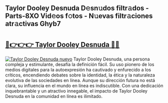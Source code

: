 ## Taylor Dooley Desnuda D𝚎sn𝚞dos filtr𝚊dos - Parts-8XO Vid𝚎os f𝚘tos - N𝚞evas filtr𝚊ciones atr𝚊ctivas Ghyb7

# <h2><a href="http://mb7rkks.tromn.icu/?c=Taylor+Dooley+Desnuda">🔗👉👉👉 Taylor Dooley Desnuda 🔗🔗</a></h2>

[![Taylor Dooley Desnuda nuevo](https://i.imgur.com/pEAQMta.gif)](http://mb7rkks.tromn.icu/?c=Taylor+Dooley+Desnuda)
Taylor Dooley Desnuda, una persona compleja y estimulante, desafía la definición fácil. Su uso pionero de los medios digitales para la autoexpresión ha cautivado y enfurecido a los críticos, encendiendo debates sobre la identidad, la ética y la naturaleza evolutiva de las sociedades en línea. Aunque su dirección futura no está clara, su influencia en el mundo en línea es indiscutible. Con una dedicación inquebrantable y un atractivo innegable, el impacto de Taylor Dooley Desnuda en la comunidad en línea es ilimitado.
